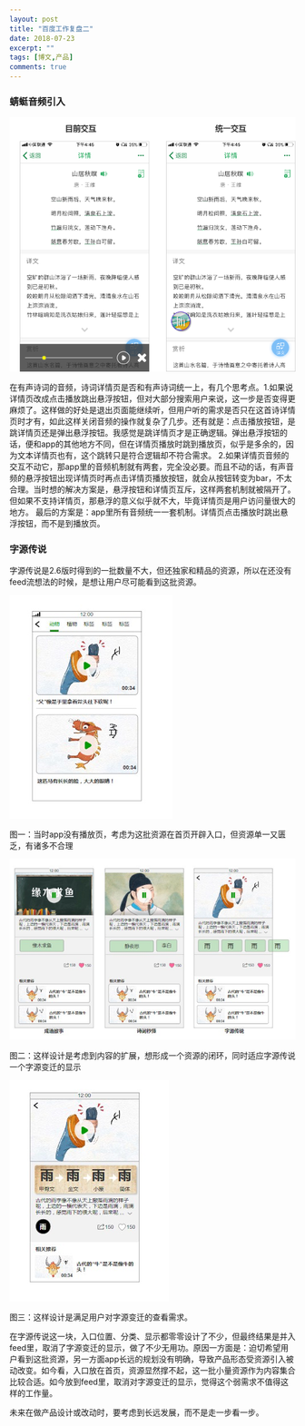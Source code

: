 ```yaml
---
layout: post
title: "百度工作复盘二"
date: 2018-07-23
excerpt: ""
tags: [博文,产品]
comments: true
---
```


### 蜻蜓音频引入

![2.7详情页音频改动](../assets/img/post-img/百度/2.7详情页音频改动.png)

在有声诗词的音频，诗词详情页是否和有声诗词统一上，有几个思考点。1.如果说详情页改成点击播放跳出悬浮按钮，但对大部分搜索用户来说，这一步是否变得更麻烦了。这样做的好处是退出页面能继续听，但用户听的需求是否只在这首诗详情页时才有，如此这样关闭音频的操作就复杂了几步。还有就是：点击播放按钮，是跳详情页还是弹出悬浮按钮。我感觉是跳详情页才是正确逻辑。弹出悬浮按钮的话，便和app的其他地方不同，但在详情页播放时跳到播放页，似乎是多余的，因为文本详情页也有，这个跳转只是符合逻辑却不符合需求。
2.如果详情页音频的交互不动它，那app里的音频机制就有两套，完全没必要。而且不动的话，有声音频的悬浮按钮出现详情页时再点击详情页播放按钮，就会从按钮转变为bar，不太合理。当时想的解决方案是，悬浮按钮和详情页互斥，这样两套机制就被隔开了。但如果不支持详情页，那悬浮的意义似乎就不大，毕竟详情页是用户访问量很大的地方。
最后的方案是：app里所有音频统一一套机制。详情页点击播放时跳出悬浮按钮，而不是到播放页。

### 字源传说

字源传说是2.6版时得到的一批数量不大，但还独家和精品的资源，所以在还没有feed流想法的时候，是想让用户尽可能看到这批资源。

![2.6字源传说1](../assets/img/post-img/百度/2.6字源传说1.JPG)

图一：当时app没有播放页，考虑为这批资源在首页开辟入口，但资源单一又匮乏，有诸多不合理

![2.6字源传说2](../assets/img/post-img/百度/2.6字源传说2.JPG)

图二：这样设计是考虑到内容的扩展，想形成一个资源的闭环，同时适应字源传说一个字源变迁的显示

![2.6字源传说3](../assets/img/post-img/百度/2.6字源传说3.JPG)

图三：这样设计是满足用户对字源变迁的查看需求。

在字源传说这一块，入口位置、分类、显示都零零设计了不少，但最终结果是并入feed里，取消了字源变迁的显示，做了不少无用功。原因一方面是：迫切希望用户看到这批资源，另一方面app长远的规划没有明确，导致产品形态受资源引入被动改变。如今看，入口放在首页，资源显然撑不起，这一批小量资源作为内容集合比较合适。如今放到feed里，取消对字源变迁的显示，觉得这个弱需求不值得这样的工作量。

未来在做产品设计或改动时，要考虑到长远发展，而不是走一步看一步。



















